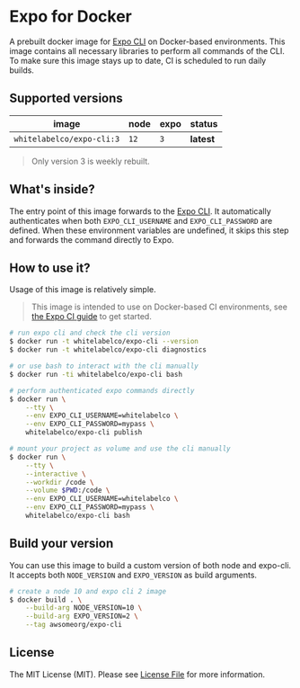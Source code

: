 # Expo for Docker

A prebuilt docker image for [Expo CLI][link-cli] on Docker-based environments.
This image contains all necessary libraries to perform all commands of the CLI.
To make sure this image stays up to date, CI is scheduled to run daily builds.

## Supported versions

image                 | node  | expo  | status
---                   | ---   | ---   | ---
`whitelabelco/expo-cli:3` | `12`  | `3`   | **latest**

> Only version 3 is weekly rebuilt.

## What's inside?

The entry point of this image forwards to the [Expo CLI][link-cli].
It automatically authenticates when both `EXPO_CLI_USERNAME` and `EXPO_CLI_PASSWORD` are defined.
When these environment variables are undefined, it skips this step and forwards the command directly to Expo.

## How to use it?

Usage of this image is relatively simple.

> This image is intended to use on Docker-based CI environments, see [the Expo CI guide][link-docs] to get started.

```bash
# run expo cli and check the cli version
$ docker run -t whitelabelco/expo-cli --version
$ docker run -t whitelabelco/expo-cli diagnostics

# or use bash to interact with the cli manually
$ docker run -ti whitelabelco/expo-cli bash

# perform authenticated expo commands directly
$ docker run \
    --tty \
    --env EXPO_CLI_USERNAME=whitelabelco \
    --env EXPO_CLI_PASSWORD=mypass \
    whitelabelco/expo-cli publish

# mount your project as volume and use the cli manually
$ docker run \
    --tty \
    --interactive \
    --workdir /code \
    --volume $PWD:/code \
    --env EXPO_CLI_USERNAME=whitelabelco \
    --env EXPO_CLI_PASSWORD=mypass \
    whitelabelco/expo-cli bash
```

## Build your version

You can use this image to build a custom version of both node and expo-cli.
It accepts both `NODE_VERSION` and `EXPO_VERSION` as build arguments.

```bash
# create a node 10 and expo cli 2 image
$ docker build . \
    --build-arg NODE_VERSION=10 \
    --build-arg EXPO_VERSION=2 \
    --tag awsomeorg/expo-cli
```

## License

The MIT License (MIT). Please see [License File](LICENSE.md) for more information.

[link-cli]: https://docs.expo.io/versions/latest/workflow/expo-cli
[link-docs]: https://docs.expo.io/versions/latest/guides/setting-up-continuous-integration
